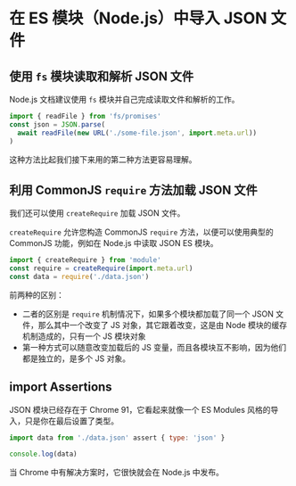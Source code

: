 # 在 ES 模块（Node.js）中导入 JSON 文件

## 使用 `fs` 模块读取和解析 JSON 文件

Node.js 文档建议使用 `fs` 模块并自己完成读取文件和解析的工作。

```js
import { readFile } from 'fs/promises'
const json = JSON.parse(
  await readFile(new URL('./some-file.json', import.meta.url))
)
```

这种方法比起我们接下来用的第二种方法更容易理解。

## 利用 CommonJS `require` 方法加载 JSON 文件

我们还可以使用 `createRequire` 加载 JSON 文件。

`createRequire` 允许您构造 CommonJS `require` 方法，以便可以使用典型的 CommonJS 功能，例如在 Node.js 中读取 JSON ES 模块。

```js
import { createRequire } from 'module'
const require = createRequire(import.meta.url)
const data = require('./data.json')
```

前两种的区别：

- 二者的区别是 `require` 机制情况下，如果多个模块都加载了同一个 JSON 文件，那么其中一个改变了 JS 对象，其它跟着改变，这是由 Node 模块的缓存机制造成的，只有一个 JS 模块对象
- 第一种方式可以随意改变加载后的 JS 变量，而且各模块互不影响，因为他们都是独立的，是多个 JS 对象。

## import Assertions

JSON 模块已经存在于 Chrome 91，它看起来就像一个 ES Modules 风格的导入，只是你在最后设置了类型。

```js
import data from './data.json' assert { type: 'json' }

console.log(data)
```

当 Chrome 中有解决方案时，它很快就会在 Node.js 中发布。
